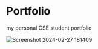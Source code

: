 # Portfolio
my personal CSE student portfolio

![Screenshot 2024-02-27 181409](https://github.com/Aatrick/Portfolio/assets/113598245/08724ba2-cfb7-4a1f-b261-e4e770a7b5cf)
